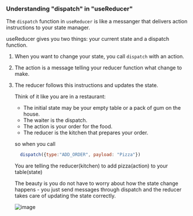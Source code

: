 ### Understanding "dispatch" in "useReducer"
The `dispatch` function in `useReducer` is like a messanger that delivers action instructions to your state manager.

useReducer gives you two things: your current state and a dispatch function.

1. When you want to change your state, you call `dispatch` with an action.
2. The action is a message telling your reducer function what change to make.
3. The reducer follows this instructions and updates the state.

   Think of it like you are in a restaurant:
     * The initial state may be your empty table or a pack of gum on the house.
     * The waiter is the dispatch.
     * The action is your order for the food.
     * The reducer is the kitchen that prepares your order.
  
   so when you call
   ``` js
     dispatch({type:"ADD_ORDER", payload: "Pizza"})
   ```
   You are telling the reducer(kitchen) to add pizza(action) to your table(state)

   The beauty is you do not have to worry about how the state change happens - you just send messages through dispatch and the reducer takes care of updating the state correctly.

   ![image](https://github.com/user-attachments/assets/3c2de2ba-ba47-4268-bfab-23e1a077c113)
